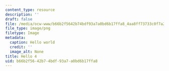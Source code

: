 ```yaml
---
content_type: resource
description: ''
draft: false
file: /media/ocw-www/b66b2f5642b74bdf93a7a0bd6b17ffa8_4aa8ff73733c0f7a2c4bc98f4298f1ab_22.png
file_type: image/png
filetype: Image
metadata:
  caption: Hello world
  credit: ''
  image_alt: None
title: Hello 4
uid: b66b2f56-42b7-4bdf-93a7-a0bd6b17ffa8
---
```

